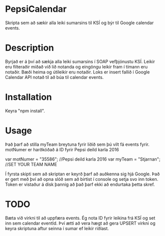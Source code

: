PepsiCalendar
===========

Skripta sem að sækir alla leiki sumarsins til KSÍ og býr til Google calendar events.


Description
===========

Byrjað er á því að sækja alla leiki sumarsins í SOAP vefþjónustu KSÍ.
Leikir eru filteraðir miðað við lið notanda og eingöngu leikir fram í tímann eru notaðir. Bæði heima og útileikir eru notaðir.
Loks er insert fallið í Google Calendar API notað til að búa til calendar events.

Installation
============

Keyra "npm install".

Usage
=====

Það þarf að stilla myTeam breytuna fyrir liðið sem þú vilt fá events fyrir.
motNumer er harðkóðað á ID fyrir Pepsi deild karla 2016

var motNumer = "35586"; //Pepsi deild karla 2016
var myTeam = "Stjarnan"; //SET YOUR TEAM NAME

Í fyrsta skipti sem að skriptan er keyrð þarf að auðkenna sig hjá Google. Það er gert með því að opna slóð sem að birtist í console og setja svo inn token.
Token er vistaður á disk þannig að það þarf ekki að endurtaka þetta skref.

TODO
=====
Bæta við virkni til að uppfæra events. 
Ég nota ID fyrir leikina frá KSÍ og set inn sem calendar eventId. 
Því ætti að vera hægt að gera UPSERT virkni og keyra skriptuna aftur seinna í sumar ef leikir riðlast.